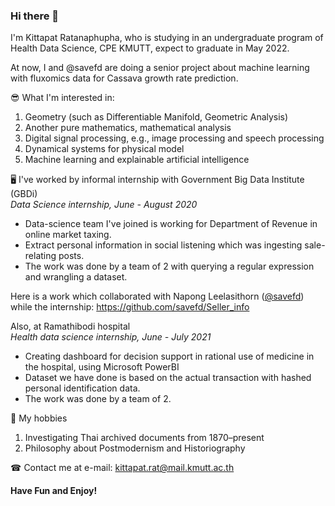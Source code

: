 ### Hi there 👋
I'm Kittapat Ratanaphupha, who is studying in an undergraduate program of Health Data Science, CPE KMUTT, expect to graduate in May 2022.

At now, I and @savefd are doing a senior project about machine learning with fluxomics data for Cassava growth rate prediction.

😎 What I'm interested in:
1. Geometry (such as Differentiable Manifold, Geometric Analysis)
2. Another pure mathematics, mathematical analysis
3. Digital signal processing, e.g., image processing and speech processing
4. Dynamical systems for physical model
5. Machine learning and explainable artificial intelligence

🖥 I've worked by informal internship with Government Big Data Institute (GBDi) <br>
*Data Science internship, June - August 2020*
-	Data-science team I've joined is working for Department of Revenue in online market taxing.
-	Extract personal information in social listening which was ingesting sale-relating posts.
-	The work was done by a team of 2 with querying a regular expression and wrangling a dataset.

Here is a work which collaborated with Napong Leelasithorn ([@savefd](https://github.com/savefd)) while the internship: https://github.com/savefd/Seller_info

Also, at Ramathibodi hospital <br>
*Health data science internship, June - July 2021*
- Creating dashboard for decision support in rational use of medicine in the hospital, using Microsoft PowerBI
- Dataset we have done is based on the actual transaction with hashed personal identification data.
- The work was done by a team of 2.

🍁 My hobbies
1. Investigating Thai archived documents from 1870–present
2. Philosophy about Postmodernism and Historiography

☎ Contact me at e-mail: kittapat.rat@mail.kmutt.ac.th

#### Have Fun and Enjoy!
